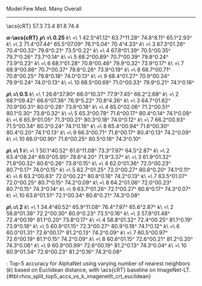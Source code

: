 Model                       Few         Med.         Many      Overall
------------------  -----------  -----------  -----------  -----------
\acs{cRT}                  57.3         73.4         81.8         74.4
<!--  -->
**_α_-\acs{cRT}**
**_ρ_\ =\ 0.25**
_k_\ =\ 1           42.5^41.12^  63.7^11.28^   74.8^8.11^   65.1^2.93^
_k_\ =\ 2           71.4^07.44^  65.5^07.09^   76.1^5.04^   70.4^4.33^
_k_\ =\ 3           67.3^01.26^  70.4^00.32^   79.6^0.21^   73.5^0.22^
_k_\ =\ 4           67.8^01.39^  70.5^00.35^   79.7^0.26^   73.7^0.14^
_k_\ =\ 5           68.2^00.89^  70.7^00.39^   79.8^0.24^   73.9^0.23^
_k_\ =\ 6           68.1^01.28^  70.8^00.46^   79.9^0.32^   73.9^0.17^
_k_\ =\ 7           68.9^00.86^  70.7^00.37^   79.8^0.26^   73.9^0.19^
_k_\ =\ 8           68.7^00.71^  70.8^00.25^   79.8^0.18^   74.0^0.13^
_k_\ =\ 9           68.4^01.27^  70.9^00.34^   79.9^0.24^   74.0^0.13^
_k_\ =\ 10          68.5^00.69^  71.0^00.33^   79.9^0.21^   74.1^0.16^
<!--  -->
**_ρ_\ =\ 0.5**
_k_\ =\ 1           26.6^37.90^  68.0^10.37^   77.9^7.45^   66.2^2.68^
_k_\ =\ 2           68.1^09.42^  66.6^07.36^   76.9^5.22^   70.8^4.26^
_k_\ =\ 3           64.7^01.62^  70.9^00.31^   80.0^0.26^   73.6^0.18^
_k_\ =\ 4           65.0^02.06^  71.2^00.51^   80.1^0.30^   73.8^0.32^
_k_\ =\ 5           65.3^00.78^  71.6^00.17^   80.4^0.14^   74.1^0.08^
_k_\ =\ 6           65.9^01.05^  71.3^00.21^   80.3^0.18^   74.0^0.12^
_k_\ =\ 7           66.2^00.93^  71.5^00.34^   80.3^0.24^   74.1^0.16^
_k_\ =\ 8           65.4^00.94^  71.6^00.30^   80.4^0.20^   74.1^0.13^
_k_\ =\ 9           66.3^00.71^  71.6^00.17^   80.4^0.13^   74.2^0.09^
_k_\ =\ 10          66.0^00.90^  71.6^00.25^   80.5^0.16^   74.3^0.10^
<!--  -->
**_ρ_\ =\ 1**
_k_\ =\ 1           50.1^40.52^  61.6^11.08^   73.3^7.97^   64.5^2.87^
_k_\ =\ 2           63.4^08.24^  69.0^05.95^   78.6^4.20^   71.9^3.37^
_k_\ =\ 3           61.9^01.32^  71.8^00.32^   80.6^0.26^   73.8^0.15^
_k_\ =\ 4           62.0^01.36^  72.0^00.23^   80.7^0.17^   74.0^0.15^
_k_\ =\ 5           62.7^01.25^  72.0^00.27^   80.8^0.20^   74.1^0.11^
_k_\ =\ 6           63.2^00.83^  72.0^00.22^   80.8^0.18^   74.2^0.13^
_k_\ =\ 7           63.5^01.07^  72.0^00.25^   80.7^0.15^   74.2^0.09^
_k_\ =\ 8           64.2^01.06^  72.0^00.23^   80.7^0.15^   74.3^0.14^
_k_\ =\ 9           63.7^01.26^  72.1^00.27^   80.8^0.17^   74.3^0.07^
_k_\ =\ 10          63.6^01.51^  72.1^00.34^   80.8^0.21^   74.3^0.08^
<!--  -->
**_ρ_\ =\ 2**
_k_\ =\ 1           34.4^40.52^  65.9^11.08^   76.4^7.97^   65.6^2.87^
_k_\ =\ 2           56.8^01.38^  72.2^00.30^   80.9^0.23^   73.5^0.16^
_k_\ =\ 3           57.8^01.48^  72.4^00.19^   81.1^0.20^   73.8^0.17^
_k_\ =\ 4           58.8^01.32^  72.4^00.25^   81.1^0.19^   73.9^0.18^
_k_\ =\ 5           60.9^01.15^  72.3^00.27^   80.9^0.18^   74.1^0.12^
_k_\ =\ 6           60.0^01.31^  72.6^00.17^   81.2^0.13^   74.2^0.09^
_k_\ =\ 7           60.5^00.97^  72.6^00.19^   81.1^0.15^   74.2^0.09^
_k_\ =\ 8           60.6^01.15^  72.6^00.21^   81.2^0.20^   74.3^0.06^
_k_\ =\ 9           60.9^00.99^  72.6^00.19^   81.2^0.13^   74.3^0.04^
_k_\ =\ 10          60.9^01.34^  72.6^00.23^   81.2^0.16^   74.3^0.08^

: Top-5 accuracy for AlphaNet using varying number of nearest neighbors ($k$) based on Euclidean distance, with \acs{cRT} baseline on ImageNet-LT. {#tbl:rhos_split_top5_accs_vs_k_imagenetlt_crt_euclidean}
